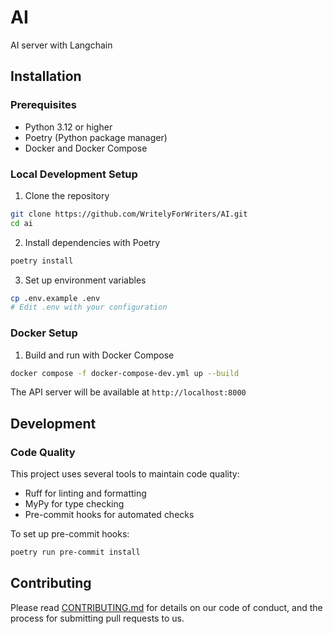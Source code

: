 # AI
AI server with Langchain

## Installation

### Prerequisites
- Python 3.12 or higher
- Poetry (Python package manager)
- Docker and Docker Compose

### Local Development Setup
1. Clone the repository
```bash
git clone https://github.com/WritelyForWriters/AI.git
cd ai
```

2. Install dependencies with Poetry
```bash
poetry install
```

3. Set up environment variables
```bash
cp .env.example .env
# Edit .env with your configuration
```

### Docker Setup
1. Build and run with Docker Compose
```bash
docker compose -f docker-compose-dev.yml up --build
```

The API server will be available at `http://localhost:8000`

## Development

### Code Quality
This project uses several tools to maintain code quality:
- Ruff for linting and formatting
- MyPy for type checking
- Pre-commit hooks for automated checks

To set up pre-commit hooks:
```bash
poetry run pre-commit install
```

## Contributing
Please read [CONTRIBUTING.md](CONTRIBUTING.md) for details on our code of conduct, and the process for submitting pull requests to us.
